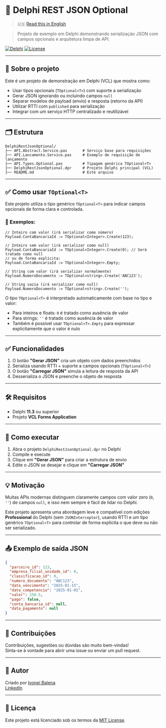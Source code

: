 # 🚀 Delphi REST JSON Optional

> 🇺🇸 [Read this in English](./README.en.md)

> Projeto de exemplo em Delphi demonstrando serialização JSON com campos opcionais e arquitetura limpa de API.

[![Delphi](https://img.shields.io/badge/Delphi-11.3-red.svg)](https://www.embarcadero.com/products/delphi)
[![License](https://img.shields.io/badge/license-MIT-blue.svg)](#)

---

## 📌 Sobre o projeto

Este é um projeto de demonstração em Delphi (VCL) que mostra como:

- Usar tipos opcionais (`TOptional<T>`) com suporte a serialização
- Gerar JSON ignorando ou incluindo campos `null`
- Separar modelos de payload (envio) e resposta (retorno da API)
- Utilizar RTTI com `published` para serialização
- Integrar com um serviço HTTP centralizado e reutilizável

---

## 🗂 Estrutura

```
DelphiRestJsonOptional/
├── API.Abstract.Service.pas       # Serviço base para requisições
├── API.Lancamento.Service.pas     # Exemplo de requisição de lançamento
├── API.Types.Optional.pas         # Tipagem genérica TOptional<T>
├── DelphiRestJsonOptional.dpr     # Projeto Delphi principal (VCL)
├── README.md                      # Este arquivo
```

---

## ✅ Como usar `TOptional<T>`

Este projeto utiliza o tipo genérico `TOptional<T>` para indicar campos opcionais de forma clara e controlada.

### 📌 Exemplos:

```delphi
// Inteiro com valor (irá serializar como número)
Payload.ContaBancariaId := TOptional<Integer>.Create(123);

// Inteiro sem valor (irá serializar como null)
Payload.ContaBancariaId := TOptional<Integer>.Create(0); // Será tratado como null
// ou de forma explícita:
Payload.ContaBancariaId := TOptional<Integer>.Empty;

// String com valor (irá serializar normalmente)
Payload.NumeroDocumento := TOptional<string>.Create('ABC123');

// String vazia (irá serializar como null)
Payload.NumeroDocumento := TOptional<string>.Create('');
```

O tipo `TOptional<T>` é interpretado automaticamente com base no tipo e valor:
- Para inteiros e floats: `0` é tratado como ausência de valor
- Para strings: `''` é tratado como ausência de valor
- Também é possível usar `TOptional<T>.Empty` para expressar explicitamente que o valor é nulo

---
## ✅ Funcionalidades

1. O botão **"Gerar JSON"** cria um objeto com dados preenchidos
2. Serializa usando RTTI + suporte a campos opcionais (`TOptional<T>`)
3. O botão **"Carregar JSON"** simula a leitura de resposta da API
4. Desserializa o JSON e preenche o objeto de resposta

---

## 🛠 Requisitos

- Delphi **11.3** ou superior
- Projeto **VCL Forms Application**

---

## 🧪 Como executar

1. Abra o projeto `DelphiRestJsonOptional.dpr` no Delphi
2. Compile e execute
3. Clique em **"Gerar JSON"** para criar a estrutura de envio
4. Edite o JSON se desejar e clique em **"Carregar JSON"**

---

## 💡 Motivação

Muitas APIs modernas distinguem claramente campos com valor zero (`0`, `''`) de campos `null`, e isso nem sempre é fácil de lidar no Delphi.

Este projeto apresenta uma abordagem leve e compatível com edições **Professional** do Delphi (sem `JSONInterceptor`), usando RTTI e um tipo genérico `TOptional<T>` para controlar de forma explícita o que deve ou não ser serializado.

---

## 📤 Exemplo de saída JSON

```json
{
  "parceiro_id": 123,
  "empresa_filial_unidade_id": 0,
  "classificacao_id": 0,
  "numero_documento": "ABC123",
  "data_vencimento": "2025-01-15",
  "data_competencia": "2025-01-01",
  "valor": 250.5,
  "pago": false,
  "conta_bancaria_id": null,
  "data_pagamento": null
}
```

---

## 🤝 Contribuições

Contribuições, sugestões ou dúvidas são muito bem-vindas!  
Sinta-se à vontade para abrir uma issue ou enviar um pull request.

---

## 👤 Autor

Criado por [Ivonei Balena](mailto:iibalena@gmail.com)  
[LinkedIn](https://www.linkedin.com/in/ivonei-balena-a9a26465/)

---

## 📄 Licença

Este projeto está licenciado sob os termos da [MIT License](LICENSE).

